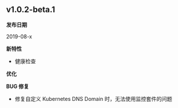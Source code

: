 ## v1.0.2-beta.1

**发布日期**

2019-08-x

**新特性**

* 健康检查
 
**优化**


**BUG 修复**

* 修复自定义 Kubernetes DNS Domain 时，无法使用监控套件的问题
